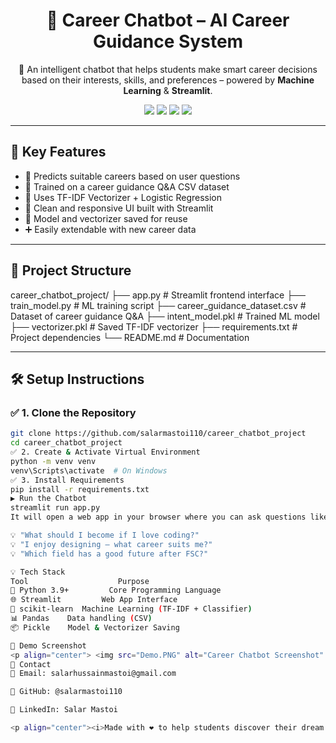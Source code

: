 <h1 align="center">🎯 Career Chatbot – AI Career Guidance System</h1>

<p align="center">
💬 An intelligent chatbot that helps students make smart career decisions based on their interests, skills, and preferences – powered by <strong>Machine Learning</strong> & <strong>Streamlit</strong>.
</p>

<p align="center">
  <img src="https://img.shields.io/badge/Python-3.9+-blue?logo=python">
  <img src="https://img.shields.io/badge/Streamlit-Framework-red?logo=streamlit">
  <img src="https://img.shields.io/badge/Machine%20Learning-TF--IDF%20%2B%20Classifier-brightgreen?logo=scikit-learn">
  <img src="https://img.shields.io/badge/Status-Completed-success">
</p>

---

## 🚀 Key Features

- 🤖 Predicts suitable careers based on user questions  
- 📄 Trained on a career guidance Q&A CSV dataset  
- 🧠 Uses TF-IDF Vectorizer + Logistic Regression  
- 🎨 Clean and responsive UI built with Streamlit  
- 💾 Model and vectorizer saved for reuse  
- ➕ Easily extendable with new career data  

---

## 📂 Project Structure

career_chatbot_project/
├── app.py # Streamlit frontend interface
├── train_model.py # ML training script
├── career_guidance_dataset.csv # Dataset of career guidance Q&A
├── intent_model.pkl # Trained ML model
├── vectorizer.pkl # Saved TF-IDF vectorizer
├── requirements.txt # Project dependencies
└── README.md # Documentation

---

## 🛠️ Setup Instructions

### ✅ 1. Clone the Repository

```bash
git clone https://github.com/salarmastoi110/career_chatbot_project
cd career_chatbot_project
✅ 2. Create & Activate Virtual Environment
python -m venv venv
venv\Scripts\activate  # On Windows
✅ 3. Install Requirements
pip install -r requirements.txt
▶️ Run the Chatbot
streamlit run app.py
It will open a web app in your browser where you can ask questions like:

💡 "What should I become if I love coding?"
💡 "I enjoy designing – what career suits me?"
💡 "Which field has a good future after FSC?"

💡 Tech Stack
Tool	                Purpose
🐍 Python 3.9+	      Core Programming Language
🌐 Streamlit	        Web App Interface
🤖 scikit-learn	Machine Learning (TF-IDF + Classifier)
📊 Pandas	Data handling (CSV)
📦 Pickle	Model & Vectorizer Saving

🌟 Demo Screenshot
<p align="center"> <img src="Demo.PNG" alt="Career Chatbot Screenshot" width="80%"> </p>
🙋 Contact
📧 Email: salarhussainmastoi@gmail.com

🔗 GitHub: @salarmastoi110

💼 LinkedIn: Salar Mastoi

<p align="center"><i>Made with ❤️ to help students discover their dream careers.</i></p>
